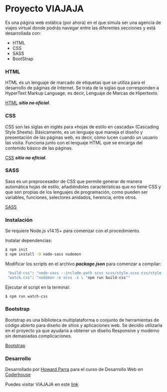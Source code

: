 # Proyecto VIAJAJA

Es una página web estática (por ahora) en el que simula ser una agencia de viajes virtual donde podrás navegar entre las diferentes secciones y está desarrollada con:

- HTML
- CSS
- SASS
- BootStrap

### HTML
HTML es un lenguaje de marcado de etiquetas que se utiliza para el desarrollo de páginas de Internet. Se trata de la siglas que corresponden a HyperText Markup Language, es decir, Lenguaje de Marcas de Hipertexto.

[HTML](https://www.w3schools.com/html/) ***sitio no oficial***.

### CSS
CSS son las siglas en inglés para «hojas de estilo en cascada» (Cascading Style Sheets). Básicamente, es un lenguaje que maneja el diseño y presentación de las páginas web, es decir, cómo lucen cuando un usuario las visita. Funciona junto con el lenguaje HTML que se encarga del contenido básico de las páginas.

[CSS](https://www.w3schools.com/css/) ***sitio no oficial***.

### SASS
Sass es un preprocesador de CSS que permite generar de manera automática hojas de estilo, añadiéndoles características que no tiene CSS y que son propias de los lenguajes de programación, como pueden ser variables, funciones, selectores anidados, herencia, entre otros.

[SASS](https://sass-lang.com/)

### Instalación
Se requiere Node.js v14.15+ para comenzar con el procedimiento.

Instalar dependencias:

```sh
$ npm init 
$ npm install -D node-sass nodemon
```
Modificar los scripts en el archivo ***package.json*** para comenzar a compilar:

```sh
 "build-css": "node-sass --include-path scss scss/style.scss css/style.css",
 "watch.css": "nodemon -e scss -x \ "npm run build-css""
```

Ejecutar el script en la terminal:

```sh
$ npm run watch-css
```

### Bootstrap
Bootstrap es una biblioteca multiplataforma o conjunto de herramientas de código abierto para diseño de sitios y aplicaciones web. Se decidio utilizarla en el proyecto ya que ayudaria a obtener un diseño Responsive y moderno sin demasiadas complicaciones.

[Bootstrap](https://getbootstrap.com/)

### Desarrollo

Desarrollado por [Howard Parra](https://github.com/hparra07) para el curso de Desarrollo Web en [Coderhouse](https://www.coderhouse.com/)

Puedes visitar VIAJAJA en este [link](https://hparra07.github.io/miProyecto/) 
